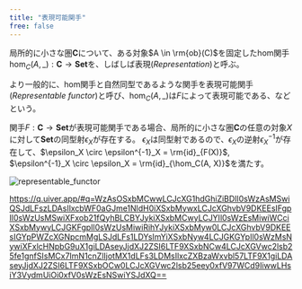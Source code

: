 ```yaml
---
title: "表現可能関手"
free: false
---
```


局所的に小さな圏$\mathbf C$について、ある対象$A \in \rm{ob}(C)$を固定したhom関手$\hom_C(A, \_): \mathbf C \to \mathbf{Set}$を、しばしば表現(*Representation*)と呼ぶ。

より一般的に、hom関手と自然同型であるような関手を表現可能関手(*Representable functor*)と呼び、$\hom_C(A, \_)$は$F$によって表現可能である、などという。

関手$F: \mathbf C \to \mathbf{Set}$が表現可能関手である場合、局所的に小さな圏$\mathbf C$の任意の対象$X$に対して$\mathbf{Set}$の同型射$\epsilon_X$が存在する。
$\epsilon_X$は同型射であるので、$\epsilon_X$の逆射$\epsilon^{-1}_X$が存在して、$\epsilon_X \circ \epsilon^{-1}_X = \rm{id}_{F(X)}$, $\epsilon^{-1}_X \circ \epsilon_X = \rm{id}_{\hom_C(A, X)}$を満たす。　

![representable_functor](https://storage.googleapis.com/zenn-user-upload/150c9e2e727b-20240721.png)

https://q.uiver.app/#q=WzAsOSxbMCwwLCJcXG1hdGhiZiBDIl0sWzAsMSwiQSJdLFszLDAsIlxcbWF0aGJme1NldH0iXSxbMywxLCJcXGhvbV9DKEEsIFgpIl0sWzUsMSwiXFxob21fQyhBLCBYJykiXSxbMCwyLCJYIl0sWzEsMiwiWCciXSxbMywyLCJGKFgpIl0sWzUsMiwiRihYJykiXSxbMyw0LCJcXGhvbV9DKEEsIGYpPWZcXGNpcmMgLSJdLFs1LDYsImYiXSxbNyw4LCJGKGYpIl0sWzMsNywiXFxlcHNpbG9uX1giLDAseyJjdXJ2ZSI6LTF9XSxbNCw4LCJcXGVwc2lsb25fe1gnfSIsMCx7ImN1cnZlIjotMX1dLFs3LDMsIlxcZXBzaWxvbl57LTF9X1giLDAseyJjdXJ2ZSI6LTF9XSxbOCw0LCJcXGVwc2lsb25eey0xfV97WCd9IiwwLHsiY3VydmUiOi0xfV0sWzEsNSwiYSJdXQ==
